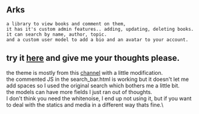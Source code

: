 ## Arks
```
a library to view books and comment on them,
it has it's custom admin features.. adding, updating, deleting books.
it can search by name, author, topic.
and a custom user model to add a bio and an avatar to your account.
```
try it [here](https://arks.pythonanywhere.com/) and give me your thoughts please.
-----------------------------------------------
the theme is mostly from this [channel](https://www.youtube.com/@TraversyMedia) with a little modification.\
the commented JS in the search_bar.html is working but it doesn't let me add spaces so I used the original search which bothers me a little bit.\
the models can have more fields I just ran out of thoughts.\
I don't think you need the whitenoise, I end up not using it, but if you want to deal with the statics and media in a different way thats fine.\
